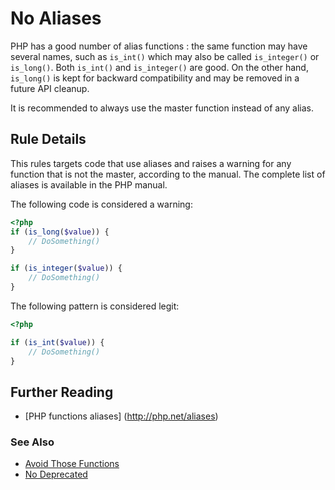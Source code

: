 <!-- PHP Manual -->
# No Aliases

PHP has a good number of alias functions : the same function may have several names, such as `is_int()` which may also be called `is_integer()` or `is_long()`. Both `is_int()` and `is_integer()` are good. On the other hand, `is_long()` is kept for backward compatibility and may be removed in a future API cleanup.

It is recommended to always use the master function instead of any alias.


## Rule Details

This rules targets code that use aliases and raises a warning for any function that is not the master, according to the manual. The complete list of aliases is available in the PHP manual.

The following code is considered a warning:

```php
<?php
if (is_long($value)) { 
	// DoSomething()
}

if (is_integer($value)) { 
	// DoSomething()
}

```


The following pattern is considered legit:

```php
<?php

if (is_int($value)) { 
	// DoSomething()
}

```


## Further Reading

* [PHP functions aliases] (http://php.net/aliases)

### See Also

* [Avoid Those Functions](avoid-those-functions.md)
* [No Deprecated](no-deprecated.md)


